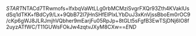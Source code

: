 $START$NTACd7TRwmofs+lfxbqVaWtLLg0rbMCMziSvgrFXQr93Zth4KVaklUsdSq1dTKK+fBdCy9/Lx+9QbB72l7jHnSHfElPlxLYbDuJ3xKnVjssBboEm0rOC9/cKp6gWJ8JLRJmjhVQbher9mEarjFu05RpJp+8tGLt5sFgfB3EwTSjDNj6lO8f2uyzATfWC/T11GUWsFOkJw4zqtvJXyM8CXw==$END$